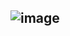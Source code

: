 


## **![image](https://github.com/user-attachments/assets/90ffff6e-7e58-4ff8-a6df-0f0f782ec555)**
